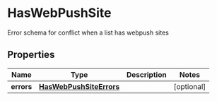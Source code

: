 

# HasWebPushSite

Error schema for conflict when a list has webpush sites

## Properties

| Name | Type | Description | Notes |
|------------ | ------------- | ------------- | -------------|
|**errors** | [**HasWebPushSiteErrors**](HasWebPushSiteErrors.md) |  |  [optional] |



